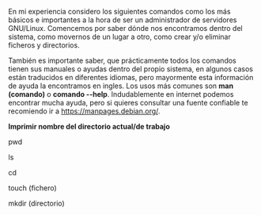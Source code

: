 En mi experiencia considero los siguientes comandos como los más básicos e importantes a la hora de ser un administrador de servidores GNU/Linux. Comencemos por saber dónde nos encontramos dentro del sistema, como movernos de un lugar a otro, como crear y/o eliminar ficheros y directorios.

También es importante saber, que prácticamente todos los comandos tienen sus manuales o ayudas dentro del propio sistema, en algunos casos están traducidos en diferentes idiomas, pero mayormente esta información de ayuda la encontramos en ingles. Los usos más comunes son <b>man (comando)</b> o <b>comando --help</b>. Indudablemente en internet podemos encontrar mucha ayuda, pero si quieres consultar una fuente confiable te recomiendo ir a https://manpages.debian.org/.

<b>Imprimir nombre del directorio actual/de trabajo</b>

pwd

ls

cd

touch (fichero)

mkdir (directorio)
